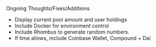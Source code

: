 Ongoing Thoughts/Fixes/Additions
- Display current pool amount and user holdings
- Include Docker for environment control 
- Include Rhombus to generate random numbers. 
- If time allows, include Coinbase Wallet, Compound + Dai